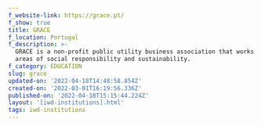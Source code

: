 ```yaml
---
f_website-link: https://grace.pt/
f_show: true
title: GRACE
f_location: Portugal
f_description: >-
  GRACE is a non-profit public utility business association that works in the
  areas of social responsibility and sustainability.
f_category: EDUCATION
slug: grace
updated-on: '2022-04-18T14:48:58.854Z'
created-on: '2022-03-01T16:19:56.336Z'
published-on: '2022-04-18T15:15:44.224Z'
layout: '[iwd-institutions].html'
tags: iwd-institutions
---
```



